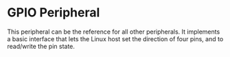 # GPIO Peripheral
This peripheral can be the reference for all other peripherals. It implements a basic interface that lets the Linux host set the direction of four pins, and to read/write the pin state.
